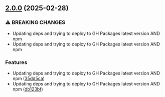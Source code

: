 ## [2.0.0](https://github.com/incutonez/eslint-plugin/compare/v1.1.4...v2.0.0) (2025-02-28)

### ⚠ BREAKING CHANGES

* Updating deps and trying to deploy to GH Packages latest version AND npm
* Updating deps and trying to deploy to GH Packages latest version AND npm

### Features

* Updating deps and trying to deploy to GH Packages latest version AND npm ([35dd5ca](https://github.com/incutonez/eslint-plugin/commit/35dd5cad2c8bef28debf12901c72f3eb7932dd90))
* Updating deps and trying to deploy to GH Packages latest version AND npm ([db123bf](https://github.com/incutonez/eslint-plugin/commit/db123bfcfc39dcd4b344eec5d6ae498726c27df8))
